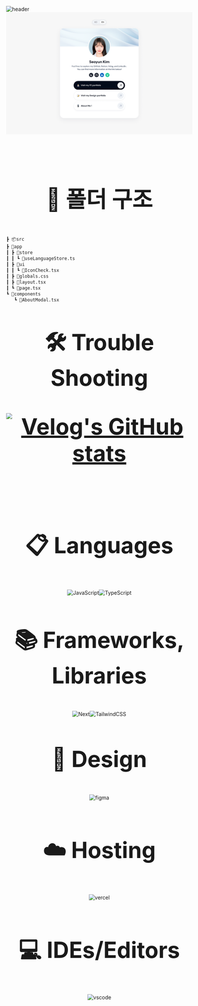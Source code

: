 ![header](https://capsule-render.vercel.app/api?type=transparent&color=auto&height=200&section=header&text=Portfolio-Website&fontColor=9DB9C7&fontSize=60&textBg=false)
![Open Graph](public/opengraph.png)

</br>
</br>
</br>
 
<p align="center" style="font-size:60px;font-weight: bold;">📂 폴더 구조</p>

```
┣ 📦src
┣ 📂app
┃ ┣ 📂store
┃ ┃ ┗ 📜useLanguageStore.ts
┃ ┣ 📂ui
┃ ┃ ┗ 📜IconCheck.tsx
┃ ┣ 📜globals.css
┃ ┣ 📜layout.tsx
┃ ┗ 📜page.tsx
┗ 📂components
   ┗ 📜AboutModal.tsx
```

</br>
</br>
</br>

 <div align="center" style="font-size:60px;font-weight: bold;">🛠 Trouble Shooting

[![Velog's GitHub stats](https://velog-readme-stats.vercel.app/api?name=gimmari&tag=web-portfolio&color=dark)](https://velog.io/@gimmari/트러블슈팅)

</div>

</br>
</br>
</br>

<p align="center" style="font-size:60px;font-weight: bold;">
📋 Languages

<div align="center" style="display: flex; flex-direction: row; align-items: center; justify-content: center;">

<img src="https://img.shields.io/badge/JavaScript-F7DF1E?style=for-the-badge&logo=JavaScript&logoColor=white" alt="JavaScript">
<img src="https://img.shields.io/badge/typescript-%23007ACC.svg?style=for-the-badge&logo=typescript&logoColor=white" alt="TypeScript">

</div>

</br>

<p align="center" style="font-size:60px;font-weight: bold;">📚 Frameworks, Libraries

<div align="center" style="display: flex; flex-direction: row; align-items: center; justify-content: center;">

<img src="https://img.shields.io/badge/Next-black?style=for-the-badge&logo=next.js&logoColor=white" alt="Next">

<img src="https://img.shields.io/badge/tailwindcss-%2338B2AC.svg?style=for-the-badge&logo=tailwind-css&logoColor=white" alt="TailwindCSS">

</div>

</br>

<p align="center" style="font-size:60px;font-weight: bold;">🎨 Design

<div align="center">

![figma](https://img.shields.io/badge/Figma-F24E1E?style=for-the-badge&logo=figma&logoColor=white)

</br>

<p align="center" style="font-size:60px;font-weight: bold;">☁️ Hosting

<div align="center">

![vercel](https://img.shields.io/badge/Vercel-000000?style=for-the-badge&logo=vercel&logoColor=white)

</br>

<p align="center" style="font-size:60px;font-weight: bold;">
💻 IDEs/Editors

<div align="center">

![vscode](https://img.shields.io/badge/Visual_Studio_Code-0078D4?style=for-the-badge&logo=visual%20studio%20code&logoColor=white)

</div>
